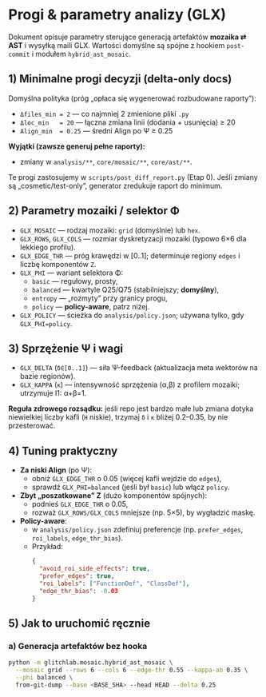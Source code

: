 # Progi & parametry analizy (GLX)

Dokument opisuje parametry sterujące generacją artefaktów **mozaika ⇄ AST** i wysyłką maili GLX.
Wartości domyślne są spójne z hookiem `post-commit` i modułem `hybrid_ast_mosaic`.

## 1) Minimalne progi decyzji (delta-only docs)

Domyślna polityka (próg „opłaca się wygenerować rozbudowane raporty”):

- `Δfiles_min = 2` — co najmniej 2 zmienione pliki `.py`
- `Δloc_min   = 20` — łączna zmiana linii (dodania + usunięcia) ≥ 20
- `Align_min  = 0.25` — średni Align po Ψ ≥ 0.25

**Wyjątki (zawsze generuj pełne raporty):**

- zmiany w `analysis/**`, `core/mosaic/**`, `core/ast/**`.

Te progi zastosujemy w `scripts/post_diff_report.py` (Etap 0). Jeśli zmiany są „cosmetic/test-only”,
generator zredukuje raport do minimum.

## 2) Parametry mozaiki / selektor Φ

- `GLX_MOSAIC` — rodzaj mozaiki: `grid` (domyślnie) lub `hex`.
- `GLX_ROWS`, `GLX_COLS` — rozmiar dyskretyzacji mozaiki (typowo 6×6 dla lekkiego profilu).
- `GLX_EDGE_THR` — próg krawędzi w [0..1]; determinuje regiony `edges` i liczbę komponentów `Z`.
- `GLX_PHI` — wariant selektora Φ:
  - `basic` — regułowy, prosty,
  - `balanced` — kwartyle Q25/Q75 (stabilniejszy; **domyślny**),
  - `entropy` — „rozmyty” przy granicy progu,
  - `policy` — **policy-aware**, patrz niżej.
- `GLX_POLICY` — ścieżka do `analysis/policy.json`; używana tylko, gdy `GLX_PHI=policy`.

## 3) Sprzężenie Ψ i wagi

- `GLX_DELTA` (`δ∈[0..1]`) — siła Ψ-feedback (aktualizacja meta wektorów na bazie regionów).
- `GLX_KAPPA` (`κ`) — intensywność sprzężenia (α,β) z profilem mozaiki; utrzymuje I1: α+β=1.

**Reguła zdrowego rozsądku:** jeśli repo jest bardzo małe lub zmiana dotyka niewielkiej liczby
kafli (`H` niskie), trzymaj `δ` i `κ` bliżej 0.2–0.35, by nie przesterować.

## 4) Tuning praktyczny

- **Za niski Align** (po Ψ):
  - obniż `GLX_EDGE_THR` o 0.05 (więcej kafli wejdzie do `edges`),
  - sprawdź `GLX_PHI=balanced` (jeśli był `basic`) lub włącz `policy`.
- **Zbyt „poszatkowane” Z** (dużo komponentów spójnych):
  - podnieś `GLX_EDGE_THR` o 0.05,
  - rozważ `GLX_ROWS/GLX_COLS` mniejsze (np. 5×5), by wygładzić maskę.
- **Policy-aware**:
  - w `analysis/policy.json` zdefiniuj preferencje (np. `prefer_edges`, `roi_labels`, `edge_thr_bias`).
  - Przykład:
    ```json
    {
      "avoid_roi_side_effects": true,
      "prefer_edges": true,
      "roi_labels": ["FunctionDef", "ClassDef"],
      "edge_thr_bias": -0.03
    }
    ```

## 5) Jak to uruchomić ręcznie

### a) Generacja artefaktów bez hooka

```bash
python -m glitchlab.mosaic.hybrid_ast_mosaic \
  --mosaic grid --rows 6 --cols 6 --edge-thr 0.55 --kappa-ab 0.35 \
  --phi balanced \
  from-git-dump --base <BASE_SHA> --head HEAD --delta 0.25
